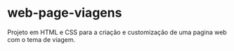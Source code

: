 # web-page-viagens
Projeto em HTML e CSS para a criação  e customização de uma pagina web com o tema de viagem. 
